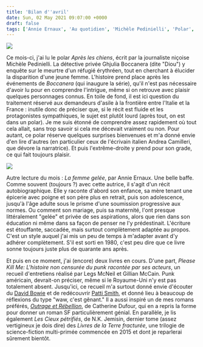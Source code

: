 ```yaml
---
title: 'Bilan d''avril'
date: Sun, 02 May 2021 09:07:00 +0000
draft: false
tags: ['Annie Ernaux', 'Au quotidien', 'Michèle Pedinielli', 'Polar', 'Roman']
---
```


![](https://carnetslunaires.wordpress.com/wp-content/uploads/2021/04/3331-pedinielli-aprecc80s-les-chiens.jpg?w=666)

Ce mois-ci, j'ai lu le polar _Après les chiens_, écrit par la journaliste niçoise Michèle Pedinielli. La détective privée Ghjulia Boccanera (dite "Diou") y enquête sur le meurtre d'un réfugié érythréen, tout en cherchant à élucider la disparition d'une jeune femme. L'histoire prend place après les événements de _Boccanera_ (qui inaugure la série), qu'il n'est pas nécessaire d'avoir lu pour en comprendre l'intrigue, même si on retrouve avec plaisir quelques personnages connus. En toile de fond, il est ici question du traitement réservé aux demandeurs d'asile à la frontière entre l'Italie et la France : inutile donc de préciser que, si le récit est fluide et les protagonistes sympathiques, le sujet est plutôt lourd (après tout, on est dans un polar). Je me suis étonné de comprendre assez rapidement où tout cela allait, sans trop savoir si cela me décevait vraiment ou non. Pour autant, ce polar réserve quelques surprises bienvenues et m'a donné envie d'en lire d'autres (en particulier ceux de l'écrivain italien Andrea Camilleri, que dévore la narratrice). Et puis l'extrême-droite y prend pour son grade, ce qui fait toujours plaisir.

![](https://carnetslunaires.wordpress.com/wp-content/uploads/2021/04/la-femme-gelee.jpg?w=313)

Autre lecture du mois : _La femme gelée_, par Annie Ernaux. Une belle baffe. Comme souvent (toujours ?) avec cette autrice, il s'agit d'un récit autobiographique. Elle y raconte d'abord son enfance, sa mère tenant une épicerie avec poigne et son père plus en retrait, puis son adolescence, jusqu'à l'âge adulte sous le prisme d'une soumission progressive aux normes. Ou comment son mariage, puis sa maternité, l'ont presque littéralement "gelée" et privée de ses aspirations, alors que rien dans son éducation ni même dans sa façon de penser ne l'y prédestinait. L'écriture est étouffante, saccadée, mais surtout complètement adaptée au propos. C'est un style auquel j'ai mis un peu de temps à m'adapter avant d'y adhérer complètement. S'il est sorti en 1980, c'est peu dire que ce livre sonne toujours juste plus de quarante ans après.

Et puis en ce moment, j'ai (encore) deux livres en cours. D'une part, _Please Kill Me: L'histoire non censurée du punk racontée par ses acteurs_, un recueil d'entretiens réalisé par Legs McNeil et Gillian McCain. Punk américain, devrait-on préciser, même si le Royaume-Uni n'y est pas totalement absent. Jusqu'ici, ce recueil m'a surtout donné envie d'écouter du [David Bowie](https://www.youtube.com/watch?v=bc-E78guBLI&list=OLAK5uy_n6SqLC8xrc7tS5Cw9pDr7ECauksk3hgtQ) et de redécouvrir [Patti Smith](https://www.youtube.com/watch?v=KWGk2R2gHEU), et donné lieu à beaucoup de réflexions du type "waw, c'est gênant." Il a aussi inspiré un de mes romans préférés, _[Outrage et Rébellion](https://carnetslunaires.wordpress.com/2020/04/30/un-livre-par-jour-pendant-cinq-jours/)_, de Catherine Dufour, qui en a repris la forme pour donner un roman SF particulièrement génial. En parallèle, je lis également _Les Cieux pétrifiés_, de N.K. Jemisin, dernier tome (assez vertigineux je dois dire) des _Livres de la Terre fracturée_, une trilogie de science-fiction multi-primée commencée en 2015 et dont je reparlerai sûrement bientôt.